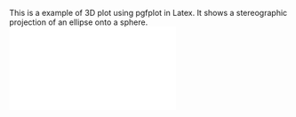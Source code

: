 This is a example of 3D plot using pgfplot in Latex.
It shows a stereographic projection of an ellipse onto a sphere.
![stereographic_projection_ellipse_screenshot](main_stereographic.pdf)
